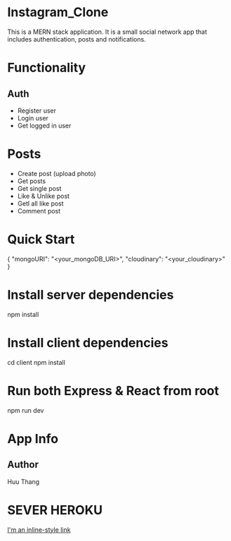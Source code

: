 # Instagram_Clone

This is a MERN stack application. It is a small social network app that includes authentication, posts and notifications.

# Functionality

## Auth

* Register user 
* Login user
* Get logged in user

# Posts

* Create post (upload photo)
* Get posts
* Get single post
* Like & Unlike post
* Getl all like post
* Comment post

# Quick Start

{
  "mongoURI": "<your_mongoDB_URI>",
    "cloudinary": "<your_cloudinary>"
}

# Install server dependencies

npm install

# Install client dependencies

cd client
npm install

# Run both Express & React from root

npm run dev

# App Info

## Author

Huu Thang

# SEVER HEROKU

[I'm an inline-style link](https://project-ig-clone.herokuapp.com/)